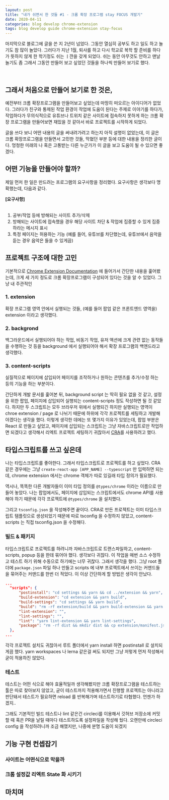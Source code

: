 ```yaml
---
layout: post
title: "내가 쉬면서 한 것들 #1 - 크롬 확장 프로그램 stay FOCUS 개발기"
date: 2020-04-11
categories: blog develop chrome-extension
tags: blog develop guide chrome-extension stay-focus
---
```


마지막으로 블로그에 글을 쓴 지 2년이 넘었다. 그동안 열심히 공부도 하고 일도 하고 놀기도 참 많이 놀았다. 그러다가 지난 1월, 퇴사를 하고 다시 학교로 복학 할 준비를 하다가 뜻하지 않게 한 학기정도 쉬는 ㅣ깐을 갖게 되었다. 쉬는 동안 아무것도 안하고 맨날 놀기도 좀 그래서 그동안 만들어 보고 싶었던 것들을 하나씩 만들어 보기로 했다.

<br>

## 그래서 처음으로 만들어 보기로 한 것은,

예전부터 크롬 확장프로그램을 만들어보고 싶었는데 마땅히 떠오르는 아이디어가 없었다. 그러다가 친구와 통제된 작업 환경이 작업에 도움이 된다는 주제로 이야기를 하다가, 작업하다가 무의식적으로 유튜브나 트위치 같은 사이트에 접속하지 못하게 하는 크롬 확장 프로그램을 만들어보면 재밌을 것 같아서 바로 프로젝트를 시작하게 되었다.

글을 쓰다 보니 어떤 내용의 글을 써내려가려고 하는지 아직 설명이 없었는데, 이 글은 크롬 확장프로그램을 만들면서 고민한 것들, 막혔던 부분 등에 대한 내용을 정리한 글이다. 멍청한 미래의 나 혹은 고통받는 다른 누군가가 이 글을 보고 도움이 될 수 있으면 좋겠다.

## 어떤 기능을 만들어야 할까?

제일 먼저 한 일은 만드려는 프로그램의 요구사항을 정리했다. 요구사항은 생각보다 명확했는데, 다음과 같다.

**[요구사항]**  
<br>
1. 공부/작업 등에 방해되는 사이트 추가/삭제
2. 방해되는 사이트에 접속했을 경우 해당 사이트 차단 & 작업에 집중할 수 있게 집중하라는 메시지 표시
3. 특정 페이지는 허용하는 기능 (예를 들어, 유튜브를 차단했는데, 유튜브에서 음악을 듣는 경우 음악은 들을 수 있게끔)

## 프로젝트 구조에 대한 고민

기본적으로 [Chrome Extension Documentation](https://developer.chrome.com/extensions) 에 들어가서 간단한 내용을 훑어봤는데, 크게 세 가지 정도로 크롬 확장프로그램이 구성되어 있다는 것을 알 수 있었다. 그냥 내 주관적인

### 1. extension

확장 프로그램 영역 안에서 실행되는 것들, (예를 들어 팝업 같은 프론트엔드 영역을) extension 이라고 생각했다.

### 2. backgrond

백그라운드에서 실행되어야 하는 작업, 비동기 작업, 유저 액션에 크게 관련 없는 동작들을 수행하는 것 등을 background 에서 실행되어야 해서 확장 프로그램의 백엔드라고 생각했다.

### 3. content-scripts

실질적으로 페이지에 삽입되어 페이지를 조작하거나 원하는 콘텐츠를 추가/수정 하는 등의 기능을 하는 부분이다.

간단하게 개발 문서를 훑어본 뒤, background script 는 딱히 필요 없을 것 같고, 설정을 위한 팝업, 페이지에 삽입되어 실행되는 content-scripts 정도 작성하면 될 것 같았다. 하지만 두 스크립트는 모두 브라우저 위에서 실행되긴 하지만 실행되는 영역이 chroe extension / page 로 나뉘기 때문에 하위에 각각 프로젝트를 세팅하고 개발해야겠다는 생각을 했다. 이렇게 생각한 데에는 또 몇가지 이유가 있었는데, 팝업 부분은 React 로 만들고 싶었고, 페이지에 삽입되는 스크립트는 그냥 자바스크립트로만 작업하면 되겠다고 생각해서 리엑트 프로젝트 세팅하기 귀찮아서 [CRA](https://github.com/facebook/create-react-app)를 사용하려고 했다.

## 타입스크립트를 쓰고 싶은데

나는 타입스크립트를 좋아한다. 그래서 타입스크립트로 프로젝트를 하고 싶었다. CRA 같은 경우에는 그냥 `create-react-app [APP_NAME] --typescript` 만 입력하면 되는데, chrome extension 에서는 chrome 객체가 따로 있길래 타입 정의가 필요했다.

역시나, 똑똑한 다른 개발자들이 이미 타입 정의를 `@types/chrome` 이라는 이름으로 만들어 놓았다. 나는 팝업에서도, 페이지에 삽입되는 스크립트에서도 chrome API를 사용해야 하기 때문에 각각 프로젝트에 `@types/chrome` 을 설치했다.

그리고 `tsconfig.json` 을 작성해주면 끝이다. CRA로 만든 프로젝트는 이미 타입스크립트 템플릿으로 생성되었기 때문에 따로 tsconfig 을 수정하지 않았고, content-scripts 는 직접 tsconfig.json 을 수정해다.

### 빌드 & 패키지

타입스크립트로 프로젝트를 하려니까 자바스크립트로 트랜스파일하고, content-scripts, popup 등을 한데 묶어야 했다. 생각보다 귀찮다. 이 작업을 매번 소스 수정하고 테스트 하기 위해 수동으로 하기에는 너무 귀찮다. 그래서 생각을 했다. 그냥 root 폴더에 `package.json` 파일 하나 만들고 scripts 에 내부 프로젝트에서 쓰이는 커맨드들을 묶어주는 커맨드를 한번 더 적었다. 이 이상 간단하게 할 방법은 생각이 안났다.

```json
...
  "scripts": {
      "postinstall": "cd settings && yarn && cd ../extension && yarn",
      "build-extension": "cd extension && yarn build",
      "build-settings": "cd settings && yarn build",
      "build": "rm -rf extension/build && yarn build-extension && yarn build-settings",
      "lint-extension": "",
      "lint-settings": "",
      "lint": "yarn lint-extension && yarn lint-settings",
      "package": "rm -rf dist && mkdir dist && cp extension/manifest.json dist/manifest.json && cp -r extension/build dist/build"
  },
...
```

각각 프로젝트 설치도 귀찮아서 루트 폴더에서 yarn install 하면 postinstall 로 설치되게끔 했다. yarn workspaces 나 lerna 같은걸 써도 되지만 그냥 저렇게 먼저 작성해서 굳이 적용하진 않았다.

### 테스트

테스트는 어떤 식으로 해야 효율적일까 생각해봤지만 크롬 확장프로그램을 테스트하는 툴은 따로 찾아보지 않았고, 굳이 테스트까지 적용해가면서 진행할 프로젝트는 아니라고 판단돼서 테스트가 필요하면 reload 를 반복해가며 테스트하기로 타협했다. 언젠가 하겠지..

그래도 기본적인 빌드 테스트나 lint 같은건 circleci를 이용해서 깃허브 저장소에 커밋할 때 혹은 PR을 날릴 때마다 테스트하도록 설정파일을 작성해 뒀다. 오랜만에 circleci config 을 작성하려니까 조금 해맸지만, 나중에 분명 도움이 되겠지

## 기능 구현 컨셉잡기

### 사이트는 어떤식으로 막을까

### 크롬 설정값 리엑트 State 화 시키기

## 마치며

